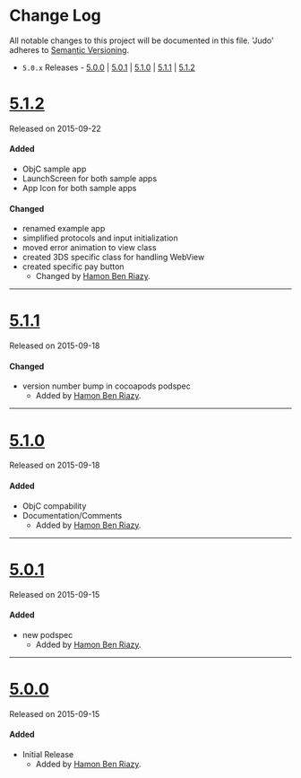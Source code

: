 # Change Log
All notable changes to this project will be documented in this file.
'Judo' adheres to [Semantic Versioning](http://semver.org/).

- `5.0.x` Releases - [5.0.0](#500) | [5.0.1](#501) | [5.1.0](#510) | [5.1.1](#511) | [5.1.2](#512)

# [5.1.2](https://github.com/JudoPay/Judo-Swift/tag/5.1.2)
Released on 2015-09-22

#### Added
- ObjC sample app
- LaunchScreen for both sample apps
- App Icon for both sample apps
#### Changed
- renamed example app
- simplified protocols and input initialization
- moved error animation to view class
- created 3DS specific class for handling WebView
- created specific pay button
	- Changed by [Hamon Ben Riazy](https://github.com/ryce).

---
# [5.1.1](https://github.com/JudoPay/Judo-Swift/tag/5.1.1)
Released on 2015-09-18

#### Changed
- version number bump in cocoapods podspec
	- Added by [Hamon Ben Riazy](https://github.com/ryce).

---
# [5.1.0](https://github.com/JudoPay/Judo-Swift/tag/5.1.0)
Released on 2015-09-18

#### Added 
- ObjC compability
- Documentation/Comments
	- Added by [Hamon Ben Riazy](https://github.com/ryce).

---
# [5.0.1](https://github.com/JudoPay/Judo-Swift/tag/5.0.1)
Released on 2015-09-15

#### Added
- new podspec
	- Added by [Hamon Ben Riazy](https://github.com/ryce).

---
# [5.0.0](https://github.com/JudoPay/Judo-Swift/tag/5.0.0)
Released on 2015-09-15

#### Added
- Initial Release
	- Added by [Hamon Ben Riazy](https://github.com/ryce).
